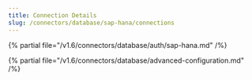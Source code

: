 ```yaml
---
title: Connection Details
slug: /connectors/database/sap-hana/connections
---
```


{% partial file="/v1.6/connectors/database/auth/sap-hana.md" /%}

{% partial file="/v1.6/connectors/database/advanced-configuration.md" /%}